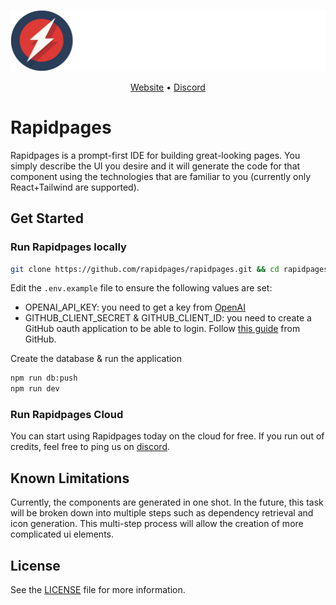 <p align="center">
<picture>
  <source media="(prefers-color-scheme: dark)" srcset="https://raw.githubusercontent.com/rapidpages/vault/c458b4e2070fdf3e32c5796eaa9488f95f2ac40f/logo-long-dark.png">
  <source media="(prefers-color-scheme: light)" srcset="https://raw.githubusercontent.com/rapidpages/vault/c458b4e2070fdf3e32c5796eaa9488f95f2ac40f/logo-long-light.png">
  <img alt="Rapidpages" src="https://raw.githubusercontent.com/rapidpages/vault/c458b4e2070fdf3e32c5796eaa9488f95f2ac40f/logo-long-dark.png">
</picture>
</p>

<p align="center">
  <a href="https://www.rapidpages.io?ref=github-readme" target="_blank">Website</a> • <a href="https://discord.gg/W6jYq46Frd" target="_blank">Discord</a>
</p>

# Rapidpages

Rapidpages is a prompt-first IDE for building great-looking pages. You simply describe the UI you desire and it will generate the code for that component using the technologies that are familiar to you (currently only React+Tailwind are supported).

## Get Started

### Run Rapidpages locally

```bash
git clone https://github.com/rapidpages/rapidpages.git && cd rapidpages
```

Edit the `.env.example` file to ensure the following values are set:

- OPENAI_API_KEY: you need to get a key from [OpenAI](https://platform.openai.com/)
- GITHUB_CLIENT_SECRET & GITHUB_CLIENT_ID: you need to create a GitHub oauth application to be able to login. Follow [this guide](https://docs.github.com/en/apps/oauth-apps/building-oauth-apps/creating-an-oauth-app) from GitHub.

Create the database & run the application

```bash
npm run db:push
npm run dev
```

### Run Rapidpages Cloud

You can start using Rapidpages today on the cloud for free. If you run out of credits, feel free to ping us on [discord](https://discord.gg/W6jYq46Frd).

## Known Limitations

Currently, the components are generated in one shot. In the future, this task will be broken down into multiple steps such as dependency retrieval and icon generation. This multi-step process will allow the creation of more complicated ui elements.

## License

See the [LICENSE](LICENSE) file for more information.
